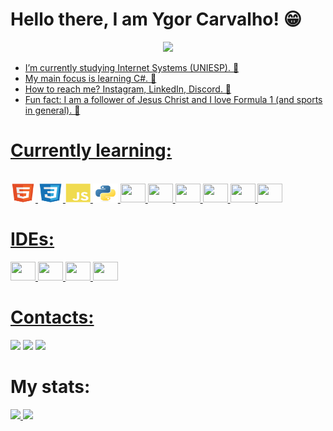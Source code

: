 # Hello there, I am Ygor Carvalho! 😁

<div align="center">
  <a href="#"><img src="https://media.giphy.com/media/mRoCaQMjS6xvgabiho/giphy.gif">
</div>

- I’m currently studying Internet Systems (UNIESP). 🎒
- My main focus is learning C#. 📕
- How to reach me? Instagram, LinkedIn, Discord. 📮
- Fun fact: I am a follower of Jesus Christ and I love Formula 1 (and sports in general). 🍞

# Currently learning:

<div style="display: inline_block"><br>
  <img height="30" width="40" src="https://raw.githubusercontent.com/devicons/devicon/master/icons/html5/html5-original.svg">
  <img height="30" width="40" src="https://raw.githubusercontent.com/devicons/devicon/master/icons/css3/css3-original.svg">
  <img height="30" width="40" src="https://raw.githubusercontent.com/devicons/devicon/master/icons/javascript/javascript-plain.svg">
  <img height="30" width="40" src="https://raw.githubusercontent.com/devicons/devicon/master/icons/python/python-original.svg">
  <img height="30" width="40" src="https://cdn.jsdelivr.net/gh/devicons/devicon/icons/csharp/csharp-original.svg">
  <img width="40" height="30" src="https://cdn.jsdelivr.net/gh/devicons/devicon/icons/bootstrap/bootstrap-original.svg">
  <img width="40" height="30" src="https://cdn.jsdelivr.net/gh/devicons/devicon/icons/java/java-original.svg"> 
  <img width="40" height="30" src="https://cdn.jsdelivr.net/gh/devicons/devicon/icons/nodejs/nodejs-original.svg"/>
  <img width="40" height="30" src="https://cdn.jsdelivr.net/gh/devicons/devicon/icons/postgresql/postgresql-original.svg"/>
  <img width="40" height="30" src="https://cdn.jsdelivr.net/gh/devicons/devicon@latest/icons/dbeaver/dbeaver-original.svg"/>
  
# IDEs:
<div>  
  <img height="30" width="40" src="https://cdn.jsdelivr.net/gh/devicons/devicon/icons/vscode/vscode-original.svg"/>
  <img height="30" width="40" src="https://cdn.jsdelivr.net/gh/devicons/devicon/icons/pycharm/pycharm-original.svg"/>
  <img height="30" width="40" src="https://cdn.jsdelivr.net/gh/devicons/devicon/icons/visualstudio/visualstudio-plain.svg"/>
  <img height="30" width="40" src="https://cdn.jsdelivr.net/gh/devicons/devicon@latest/icons/intellij/intellij-original.svg" />
<div/>         

# Contacts:

<div>
  <a href="https://instagram.com/carvalhoygor" target="_blank"><img src="https://img.shields.io/badge/-Instagram-%23E4405F?style=for-the-badge&logo=instagram&logoColor=white" target="_blank"></a>
  <a href="https://www.linkedin.com/in/ygorcarvalho44" target="_blank"><img src="https://img.shields.io/badge/-LinkedIn-%230077B5?style=for-the-badge&logo=linkedin&logoColor=white" target="_blank"></a>
  <a href="https://discord.gg/392652171163992064" target="_blank"><img src="https://img.shields.io/badge/Discord-7289DA?style=for-the-badge&logo=discord&logoColor=white" target="_blank"></a> 
<div/>

# My stats:

<div>
  <a href="https://github.com/farvillage">
  <img height="180em" src="https://github-readme-stats.vercel.app/api?username=farvillage&show_icons=true&theme=material-palenight&include_all_commits=true&count_private=true"/>
  <img height="180em" src="https://github-readme-stats.vercel.app/api/top-langs/?username=farvillage&layout=compact&langs_count=16&theme=material-palenight"/>
</div>

